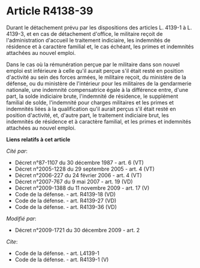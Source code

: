 # Article R4138-39

Durant le détachement prévu par les dispositions des articles L. 4139-1 à L. 4139-3, et en cas de détachement d'office, le
militaire reçoit de l'administration d'accueil le traitement indiciaire, les indemnités de résidence et à caractère familial
et, le cas échéant, les primes et indemnités attachées au nouvel emploi. 

Dans le cas où la rémunération perçue par le militaire dans son nouvel emploi est inférieure à celle qu'il aurait perçue s'il
était resté en position d'activité au sein des forces armées, le militaire reçoit, du ministère de la défense, ou du
ministère de l'intérieur pour les militaires de la gendarmerie nationale, une indemnité compensatrice égale à la différence
entre, d'une part, la solde indiciaire brute, l'indemnité de résidence, le supplément familial de solde, l'indemnité pour
charges militaires et les primes et indemnités liées à la qualification qu'il aurait perçus s'il était resté en position
d'activité, et, d'autre part, le traitement indiciaire brut, les indemnités de résidence et à caractère familial, et les
primes et indemnités attachées au nouvel emploi.

**Liens relatifs à cet article**

_Cité par_:

  - Décret n°87-1107 du 30 décembre 1987 - art. 6 (VT)
  - Décret n°2005-1228 du 29 septembre 2005 - art. 4 (VT)
  - Décret n°2006-227 du 24 février 2006 - art. 4 (VT)
  - Décret n°2007-767 du 9 mai 2007 - art. 19 (VD)
  - Décret n°2009-1388 du 11 novembre 2009 - art. 17 (V)
  - Code de la défense. - art. R4139-18 (VD)
  - Code de la défense. - art. R4139-27 (VD)
  - Code de la défense. - art. R4139-36 (VD)

_Modifié par_:

  - Décret n°2009-1721 du 30 décembre 2009 - art. 2

_Cite_:

  - Code de la défense. - art. L4139-1
  - Code de la défense. - art. R4139-1 (V)
